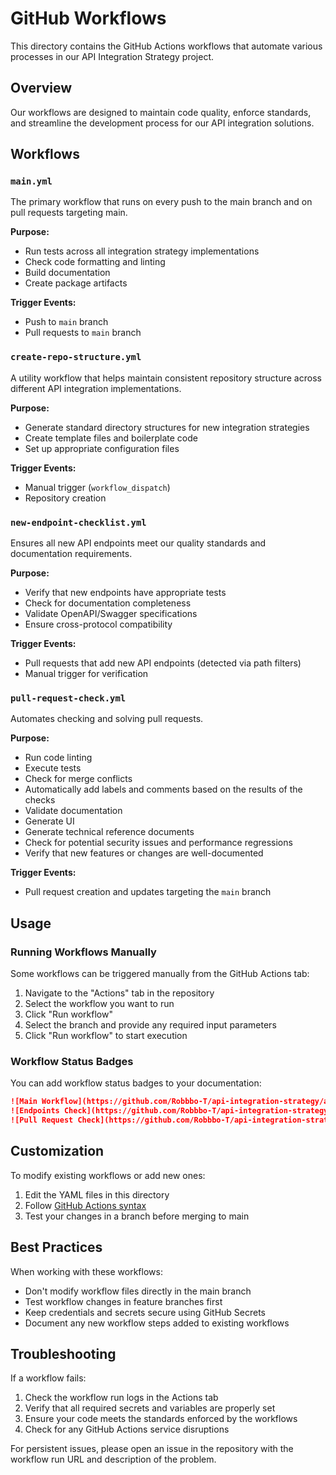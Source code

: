 # GitHub Workflows

This directory contains the GitHub Actions workflows that automate various processes in our API Integration Strategy project.

## Overview

Our workflows are designed to maintain code quality, enforce standards, and streamline the development process for our API integration solutions.

## Workflows

### `main.yml`

The primary workflow that runs on every push to the main branch and on pull requests targeting main.

**Purpose:**
- Run tests across all integration strategy implementations
- Check code formatting and linting
- Build documentation
- Create package artifacts

**Trigger Events:**
- Push to `main` branch
- Pull requests to `main` branch

### `create-repo-structure.yml`

A utility workflow that helps maintain consistent repository structure across different API integration implementations.

**Purpose:**
- Generate standard directory structures for new integration strategies
- Create template files and boilerplate code
- Set up appropriate configuration files

**Trigger Events:**
- Manual trigger (`workflow_dispatch`)
- Repository creation

### `new-endpoint-checklist.yml`

Ensures all new API endpoints meet our quality standards and documentation requirements.

**Purpose:**
- Verify that new endpoints have appropriate tests
- Check for documentation completeness
- Validate OpenAPI/Swagger specifications
- Ensure cross-protocol compatibility

**Trigger Events:**
- Pull requests that add new API endpoints (detected via path filters)
- Manual trigger for verification

### `pull-request-check.yml`

Automates checking and solving pull requests.

**Purpose:**
- Run code linting
- Execute tests
- Check for merge conflicts
- Automatically add labels and comments based on the results of the checks
- Validate documentation
- Generate UI
- Generate technical reference documents
- Check for potential security issues and performance regressions
- Verify that new features or changes are well-documented

**Trigger Events:**
- Pull request creation and updates targeting the `main` branch

## Usage

### Running Workflows Manually

Some workflows can be triggered manually from the GitHub Actions tab:

1. Navigate to the "Actions" tab in the repository
2. Select the workflow you want to run
3. Click "Run workflow"
4. Select the branch and provide any required input parameters
5. Click "Run workflow" to start execution

### Workflow Status Badges

You can add workflow status badges to your documentation:

```markdown
![Main Workflow](https://github.com/Robbbo-T/api-integration-strategy/actions/workflows/main.yml/badge.svg)
![Endpoints Check](https://github.com/Robbbo-T/api-integration-strategy/actions/workflows/new-endpoint-checklist.yml/badge.svg)
![Pull Request Check](https://github.com/Robbbo-T/api-integration-strategy/actions/workflows/pull-request-check.yml/badge.svg)
```

## Customization

To modify existing workflows or add new ones:

1. Edit the YAML files in this directory
2. Follow [GitHub Actions syntax](https://docs.github.com/en/actions/reference/workflow-syntax-for-github-actions)
3. Test your changes in a branch before merging to main

## Best Practices

When working with these workflows:

- Don't modify workflow files directly in the main branch
- Test workflow changes in feature branches first
- Keep credentials and secrets secure using GitHub Secrets
- Document any new workflow steps added to existing workflows

## Troubleshooting

If a workflow fails:

1. Check the workflow run logs in the Actions tab
2. Verify that all required secrets and variables are properly set
3. Ensure your code meets the standards enforced by the workflows
4. Check for any GitHub Actions service disruptions

For persistent issues, please open an issue in the repository with the workflow run URL and description of the problem.
